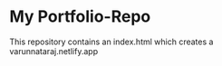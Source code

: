 # My Portfolio-Repo

This repository contains an index.html which creates a varunnataraj.netlify.app 
